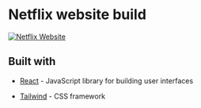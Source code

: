 # Netflix website build

[![Netflix Website](https://lh3.googleusercontent.com/u/1/drive-viewer/AFDK6gOT-5Lb29GXbQcA7gDfaHNaOGBPfQYoJj1p46eBDGzFA8Y9sOt92iiNafKYz0Wv6NQyz7zINPfW1f9N9Fpj8LCFw6InmQ=w1868-h903)](https://andreogit.github.io/tailwindnetflix/)

## Built with

- [React] - JavaScript library for building user interfaces
- [Tailwind] - CSS framework

  [react]: https://reactjs.org
  [tailwind]: https://tailwindcss.com
